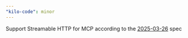 ```yaml
---
"kilo-code": minor
---
```


Support Streamable HTTP for MCP according to the [2025-03-26](https://modelcontextprotocol.io/specification/2025-03-26) spec
